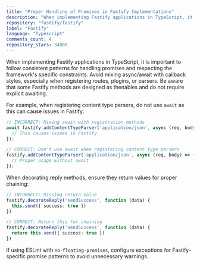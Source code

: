 ```yaml
---
title: "Proper Handling of Promises in Fastify Implementations"
description: "When implementing Fastify applications in TypeScript, it is important to follow consistent patterns for handling promises and respecting the framework's specific constraints. Avoid mixing async/await with callback styles, especially when registering routes, plugins, or parsers."
repository: "fastify/fastify"
label: "Fastify"
language: "Typescript"
comments_count: 4
repository_stars: 34000
---
```


When implementing Fastify applications in TypeScript, it is important to follow consistent patterns for handling promises and respecting the framework's specific constraints. Avoid mixing async/await with callback styles, especially when registering routes, plugins, or parsers. Be aware that some Fastify methods are designed as thenables and do not require explicit awaiting.

For example, when registering content type parsers, do not use `await` as this can cause issues in Fastify:

```typescript
// INCORRECT: Mixing await with registration methods
await fastify.addContentTypeParser('application/json', async (req, body) => {
  // This causes issues in Fastify
});

// CORRECT: Don't use await when registering content type parsers
fastify.addContentTypeParser('application/json', async (req, body) => {
  // Proper usage without await
});
```

When decorating reply methods, ensure they return values for proper chaining:

```typescript
// INCORRECT: Missing return value
fastify.decorateReply('sendSuccess', function (data) {
  this.send({ success: true })
})

// CORRECT: Return this for chaining
fastify.decorateReply('sendSuccess', function (data) {
  return this.send({ success: true })
})
```

If using ESLint with `no-floating-promises`, configure exceptions for Fastify-specific promise patterns to avoid unnecessary warnings.